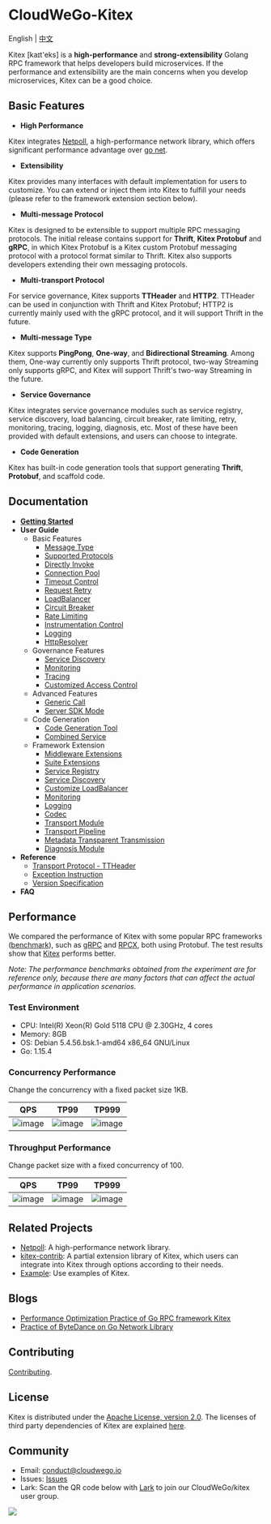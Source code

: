 # CloudWeGo-Kitex
English | [中文](README_cn.md)

Kitex [kaɪt'eks] is a **high-performance** and **strong-extensibility** Golang RPC framework that helps developers build microservices. If the performance and extensibility are the main concerns when you develop microservices, Kitex can be a good choice.

## Basic Features

- **High Performance**

Kitex integrates [Netpoll](https://github.com/cloudwego/netpoll), a high-performance network library, which offers significant performance advantage over [go net](https://pkg.go.dev/net).

- **Extensibility**

Kitex provides many interfaces with default implementation for users to customize. You can extend or inject them into Kitex to fulfill your needs (please refer to the framework extension section below).

- **Multi-message Protocol**

Kitex is designed to be extensible to support multiple RPC messaging protocols. The initial release contains support for **Thrift**, **Kitex Protobuf** and **gRPC**, in which Kitex Protobuf is a Kitex custom Protobuf messaging protocol with a protocol format similar to Thrift. Kitex also supports developers extending their own messaging protocols.

- **Multi-transport Protocol**

For service governance, Kitex supports **TTHeader** and **HTTP2**. TTHeader can be used in conjunction with Thrift and Kitex Protobuf; HTTP2 is currently mainly used with the gRPC protocol, and it will support Thrift in the future.

- **Multi-message Type**

Kitex supports **PingPong**, **One-way**, and **Bidirectional Streaming**. Among them, One-way currently only supports Thrift protocol, two-way Streaming only supports gRPC, and Kitex will support Thrift's two-way Streaming in the future.

- **Service Governance**

Kitex integrates service governance modules such as service registry, service discovery, load balancing, circuit breaker, rate limiting, retry, monitoring, tracing, logging, diagnosis, etc. Most of these have been provided with default extensions, and users can choose to integrate.

- **Code Generation**

Kitex has built-in code generation tools that support generating **Thrift**, **Protobuf**, and scaffold code.

## Documentation

- [**Getting Started**](https://github.com/jackedelic/kitex/blob/develop/docs/guide/getting_started.md)
- **User Guide**
  - Basic Features
    - [Message Type](https://github.com/jackedelic/kitex/blob/develop/docs/guide/basic-features/message_type.md)
    - [Supported Protocols](https://github.com/jackedelic/kitex/blob/develop/docs/guide/basic-features/serialization_protocol.md)
    - [Directly Invoke](https://github.com/jackedelic/kitex/blob/develop/docs/guide/basic-features/timeout.md)
    - [Connection Pool](https://github.com/jackedelic/kitex/blob/develop/docs/guide/basic-features/connection_pool.md)
    - [Timeout Control](https://github.com/jackedelic/kitex/blob/develop/docs/guide/basic-features/timeout.md)
    - [Request Retry](https://github.com/jackedelic/kitex/blob/develop/docs/guide/basic-features/retry.md)
    - [LoadBalancer](https://github.com/jackedelic/kitex/blob/develop/docs/guide/basic-features/loadbalance.md)
    - [Circuit Breaker](https://github.com/jackedelic/kitex/blob/develop/docs/guide/basic-features/circuitbreaker.md)
    - [Rate Limiting](https://github.com/jackedelic/kitex/blob/develop/docs/guide/basic-features/limiting.md)
    - [Instrumentation Control](https://github.com/jackedelic/kitex/blob/develop/docs/guide/basic-features/tracing.md)
    - [Logging](https://github.com/jackedelic/kitex/blob/develop/docs/guide/basic-features/logging.md)
    - [HttpResolver](https://github.com/jackedelic/kitex/blob/develop/docs/guide/basic-features/HTTP_resolver.md)
  - Governance Features
    - [Service Discovery](https://github.com/jackedelic/kitex/blob/develop/docs/guide/service-governance/discovery.md)
    - [Monitoring](https://github.com/jackedelic/kitex/blob/develop/docs/guide/service-governance/monitoring.md)
    - [Tracing](https://github.com/jackedelic/kitex/blob/develop/docs/guide/service-governance/tracing.md)
    - [Customized Access Control](https://github.com/jackedelic/kitex/blob/develop/docs/guide/service-governance/access_control.md)
  - Advanced Features
    - [Generic Call](https://github.com/jackedelic/kitex/blob/develop/docs/guide/advanced-features/generic_call.md)
    - [Server SDK Mode](https://github.com/jackedelic/kitex/blob/develop/docs/guide/basic-features/invoker.md)
  - Code Generation
    - [Code Generation Tool](https://github.com/jackedelic/kitex/blob/develop/docs/guide/basic-features/code_generation.md)
    - [Combined Service](https://github.com/jackedelic/kitex/blob/develop/docs/guide/basic-features/combine_service.md)
  - Framework Extension
    - [Middleware Extensions](https://github.com/jackedelic/kitex/blob/develop/docs/guide/extension/middleware.md)
    - [Suite Extensions](https://github.com/jackedelic/kitex/blob/develop/docs/guide/extension/suite.md)
    - [Service Registry](https://github.com/jackedelic/kitex/blob/develop/docs/guide/extension/registry.md)
    - [Service Discovery](https://github.com/jackedelic/kitex/blob/develop/docs/guide/extension/service_discovery.md)
    - [Customize LoadBalancer](https://github.com/jackedelic/kitex/blob/develop/docs/guide/extension/loadbalance.md)
    - [Monitoring](https://github.com/jackedelic/kitex/blob/develop/docs/guide/extension/monitoring.md)
    - [Logging](https://github.com/jackedelic/kitex/blob/develop/docs/guide/basic-features/logging.md)
    - [Codec](https://github.com/jackedelic/kitex/blob/develop/docs/guide/extension/codec.md)
    - [Transport Module](https://github.com/jackedelic/kitex/blob/develop/docs/guide/extension/transport.md)
    - [Transport Pipeline](https://github.com/jackedelic/kitex/blob/develop/docs/guide/extension/trans_pipeline.md)
    - [Metadata Transparent Transmission](https://github.com/jackedelic/kitex/blob/develop/docs/guide/extension/transmeta.md)
    - [Diagnosis Module](https://github.com/jackedelic/kitex/blob/develop/docs/guide/extension/diagnosis.md)
- **Reference**
	- [Transport Protocol - TTHeader](https://github.com/jackedelic/kitex/blob/develop/docs/reference/transport_protocol_ttheader.md)
	- [Exception Instruction](https://github.com/jackedelic/kitex/blob/develop/docs/reference/exception.md)
	- [Version Specification](https://github.com/jackedelic/kitex/blob/develop/docs/reference/version.md)
- **FAQ**

## Performance

We compared the performance of Kitex with some popular RPC frameworks ([benchmark](https://github.com/jackedelic/kitex-benchmark)), such as [gRPC](https://github.com/grpc/grpc) and [RPCX](https://github.com/smallnest/rpcx), both using Protobuf. The test results show that [Kitex](https://github.com/jackedelic/kitex) performs better.

*Note: The performance benchmarks obtained from the experiment are for reference only, because there are many factors that can affect the actual performance in application scenarios.*

### Test Environment

- CPU: Intel(R) Xeon(R) Gold 5118 CPU @ 2.30GHz, 4 cores
- Memory: 8GB
- OS: Debian 5.4.56.bsk.1-amd64 x86_64 GNU/Linux
- Go: 1.15.4

### Concurrency Performance 

Change the concurrency with a fixed packet size 1KB.

QPS|TP99|TP999
----|----|----
| ![image](docs/images/performance_concurrent_qps.png) | ![image](docs/images/performance_concurrent_tp99.png) | ![image](docs/images/performance_concurrent_tp999.png) |

### Throughput Performance

Change packet size with a fixed concurrency of 100.

QPS|TP99|TP999
----|----|----
|![image](docs/images/performance_bodysize_qps.png) | ![image](docs/images/performance_bodysize_tp99.png) | ![image](docs/images/performance_bodysize_tp999.png) |

## Related Projects

- [Netpoll](https://github.com/cloudwego/netpoll): A high-performance network library.
- [kitex-contrib](https://github.com/kitex-contrib): A partial extension library of Kitex, which users can integrate into Kitex through options according to their needs.
- [Example](https://github.com/jackedelic/kitex/blob/develop/TODO): Use examples of Kitex.

## Blogs

- [Performance Optimization Practice of Go RPC framework Kitex](https://mp.weixin.qq.com/s/Xoaoiotl7ZQoG2iXo9_DWg)
- [Practice of ByteDance on Go Network Library](https://mp.weixin.qq.com/s?__biz=MzI1MzYzMjE0MQ==&mid=2247485756&idx=1&sn=4d2712e4bfb9be27a790fa15159a7be1&chksm=e9d0c2dedea74bc8179af39888a5b2b99266587cad32744ad11092b91ec2e2babc74e69090e6&scene=21#wechat_redirect)

## Contributing

[Contributing](https://github.com/jackedelic/kitex/blob/develop/CONTRIBUTING.md).

## License

Kitex is distributed under the [Apache License, version 2.0](https://github.com/jackedelic/kitex/blob/develop/LICENSE). The licenses of third party dependencies of Kitex are explained [here](https://github.com/jackedelic/kitex/blob/develop/licenses).

## Community
- Email: [conduct@cloudwego.io](conduct@cloudwego.io)
- Issues: [Issues](https://github.com/jackedelic/kitex/issues)
- Lark: Scan the QR code below with [Lark](https://www.larksuite.com/zh_cn/download) to join our CloudWeGo/kitex user group.

![](https://github.com/jackedelic/kitex/blob/develop/docs/images/LarkGroup.jpg)
